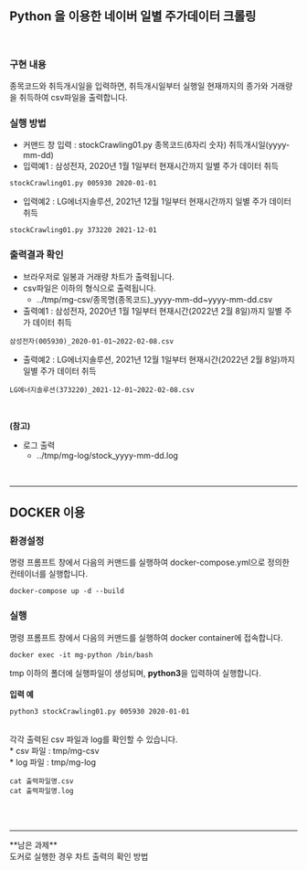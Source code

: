 ## Python 을 이용한 네이버 일별 주가데이터 크롤링

<br>

### 구현 내용
종목코드와 취득개시일을 입력하면, 
취득개시일부터 실행일 현재까지의 종가와 거래량을 취득하여 csv파일을 출력합니다.

### 실행 방법
* 커맨드 창 입력 : stockCrawling01.py 종목코드(6자리 숫자) 취득개시일(yyyy-mm-dd)
* 입력예1 : 삼성전자, 2020년 1월 1일부터 현재시간까지 일별 주가 데이터 취득
```
stockCrawling01.py 005930 2020-01-01
```
* 입력예2 : LG에너지솔루션, 2021년 12월 1일부터 현재시간까지 일별 주가 데이터 취득
```
stockCrawling01.py 373220 2021-12-01
```

### 출력결과 확인
* 브라우저로 일봉과 거래량 차트가 출력됩니다.
* csv파일은 이하의 형식으로 출력됩니다.
  * ../tmp/mg-csv/종목명(종목코드)_yyyy-mm-dd~yyyy-mm-dd.csv
* 출력예1 : 삼성전자, 2020년 1월 1일부터 현재시간(2022년 2월 8일)까지 일별 주가 데이터 취득
```
삼성전자(005930)_2020-01-01~2022-02-08.csv
```
* 출력예2 : LG에너지솔루션, 2021년 12월 1일부터 현재시간(2022년 2월 8일)까지 일별 주가 데이터 취득
```
LG에너지솔루션(373220)_2021-12-01~2022-02-08.csv
```

<br>

**(참고)**
* 로그 출력
  * ../tmp/mg-log/stock_yyyy-mm-dd.log

<br/>

<hr>

## DOCKER 이용

### 환경설정
명령 프롬프트 창에서 다음의 커맨드를 실행하여 docker-compose.yml으로 정의한 컨테이너를 실행합니다.

```
docker-compose up -d --build
```
### 실행
명령 프롬프트 창에서 다음의 커맨드를 실행하여 docker container에 접속합니다.
```
docker exec -it mg-python /bin/bash
```
tmp 이하의 폴더에 실행파일이 생성되며, **python3**을 입력하여 실행합니다.
<br/><br/>
**입력 예**
```
python3 stockCrawling01.py 005930 2020-01-01
```
<br/>
각각 출력된 csv 파일과 log를 확인할 수 있습니다.
<br/>
* csv 파일 : tmp/mg-csv
<br/>
* log 파일 : tmp/mg-log
<br/>

```
cat 출력파일명.csv
cat 출력파일명.log
```
<br/><br/>
<hr>
**남은 과제**
<br/>
도커로 실행한 경우 차트 출력의 확인 방법
